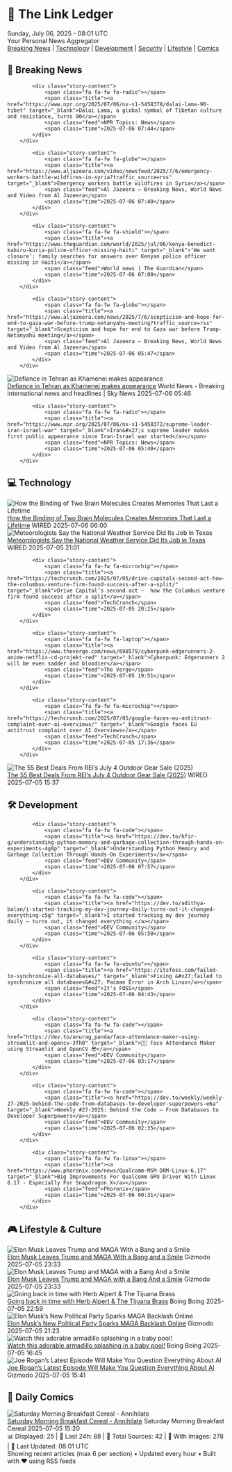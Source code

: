 <!-- Processing 54 RSS feeds at 2025-07-06 08:01:38 UTC -->
<!-- Processing: XKCD -->
<!-- Processing: Penny Arcade -->
<!-- Processing: Garfield -->
<!-- Processing: Cyanide & Happiness -->
<!-- Processing: CNN Top Stories -->
<!-- Processing: BBC World News -->
<!-- Processing: BBC Breaking News -->
<!-- Processing: Al Jazeera Breaking News -->
<!-- Processing: NPR News -->
<!-- Processing: CBC News -->
<!-- Error processing https://rss.cbc.ca/lineup/topstories.xml: The read operation timed out -->
<!-- Processing: Guardian World News -->
<!-- Processing: TechCrunch -->
<!-- Processing: O'Reilly Radar -->
<!-- Processing: WIRED -->
<!-- Processing: Dev.to -->
<!-- Processing: Phoronix Linux News -->
<!-- Processing: Linux.com -->
<!-- Processing: GitHub Blog -->
<!-- Processing: GitLab Blog -->
<!-- Processing: InfoQ -->
<!-- Processing: DZone -->
<!-- Processing: Coding Horror -->
<!-- Processing: Lifehacker -->
<!-- Processing: Boing Boing -->
<!-- Processing: Krebs on Security -->
<!-- Processing: Schneier on Security -->
<!-- Generated 4 new posts out of 26 feeds processed -->
<div class="newspaper-header">
    <h1 class="newspaper-title">📰 The Link Ledger</h1>
    <div class="newspaper-date">Sunday, July 06, 2025 - 08:01 UTC</div>
    <div class="newspaper-subtitle">Your Personal News Aggregator</div>
</div>

<div class="newspaper-nav">
    <a href="#breaking">Breaking News</a> |
    <a href="#tech">Technology</a> |
    <a href="#dev">Development</a> |
    <a href="#security">Security</a> |
    <a href="#lifestyle">Lifestyle</a> |
    <a href="#webcomics">Comics</a>
</div>

<div class="news-section breaking-news" id="breaking">
<h2 class="section-header">🚨 Breaking News</h2>
<div class="stories-container">
<div class="story">
            
            <div class="story-content">
                <span class="fa fa-fw fa-radio"></span>
                <span class="title"><a href="https://www.npr.org/2025/07/06/nx-s1-5458378/dalai-lama-90-tibet" target="_blank">Dalai Lama, a global symbol of Tibetan culture and resistance, turns 90</a></span>
                <span class="feed">NPR Topics: News</span>
                <span class="time">2025-07-06 07:44</span>
            </div>
        </div>
<div class="story">
            
            <div class="story-content">
                <span class="fa fa-fw fa-globe"></span>
                <span class="title"><a href="https://www.aljazeera.com/video/newsfeed/2025/7/6/emergency-workers-battle-wildfires-in-syria?traffic_source=rss" target="_blank">Emergency workers battle wildfires in Syria</a></span>
                <span class="feed">Al Jazeera – Breaking News, World News and Video from Al Jazeera</span>
                <span class="time">2025-07-06 07:40</span>
            </div>
        </div>
<div class="story">
            
            <div class="story-content">
                <span class="fa fa-fw fa-shield"></span>
                <span class="title"><a href="https://www.theguardian.com/world/2025/jul/06/kenya-benedict-kabiru-kuria-police-officer-missing-haiti" target="_blank">‘We want closure’: family searches for answers over Kenyan police officer missing in Haiti</a></span>
                <span class="feed">World news | The Guardian</span>
                <span class="time">2025-07-06 07:00</span>
            </div>
        </div>
<div class="story">
            
            <div class="story-content">
                <span class="fa fa-fw fa-globe"></span>
                <span class="title"><a href="https://www.aljazeera.com/news/2025/7/6/scepticism-and-hope-for-end-to-gaza-war-before-trump-netanyahu-meeting?traffic_source=rss" target="_blank">Scepticism and hope for end to Gaza war before Trump-Netanyahu meeting</a></span>
                <span class="feed">Al Jazeera – Breaking News, World News and Video from Al Jazeera</span>
                <span class="time">2025-07-06 05:47</span>
            </div>
        </div>
<div class="story">
            <img src="https://e3.365dm.com/25/07/1920x1080/skynews-iran-supreme-leader_6958311.jpg?20250706072300" alt="Defiance in Tehran as Khamenei makes appearance" class="story-image" loading="lazy" onerror="this.style.display='none'">
            <div class="story-content">
                <span class="fa fa-fw fa-satellite"></span>
                <span class="title"><a href="https://news.sky.com/story/defiance-in-tehran-as-khamenei-makes-appearance-13393028" target="_blank">Defiance in Tehran as Khamenei makes appearance</a></span>
                <span class="feed">World News - Breaking international news and headlines | Sky News</span>
                <span class="time">2025-07-06 05:46</span>
            </div>
        </div>
<div class="story">
            
            <div class="story-content">
                <span class="fa fa-fw fa-radio"></span>
                <span class="title"><a href="https://www.npr.org/2025/07/06/nx-s1-5458372/supreme-leader-iran-israel-war" target="_blank">Iran&#x27;s supreme leader makes first public appearance since Iran-Israel war started</a></span>
                <span class="feed">NPR Topics: News</span>
                <span class="time">2025-07-06 05:40</span>
            </div>
        </div>
</div>
</div>
<div class="news-section tech-news" id="tech">
<h2 class="section-header">💻 Technology</h2>
<div class="stories-container">
<div class="story">
            <img src="https://media.wired.com/photos/686502181decd773fdce09c8/master/pass/MolecularMemory_crCarlos-Arrojo-Lede.jpeg" alt="How the Binding of Two Brain Molecules Creates Memories That Last a Lifetime" class="story-image" loading="lazy" onerror="this.style.display='none'">
            <div class="story-content">
                <span class="fa fa-fw fa-bolt"></span>
                <span class="title"><a href="https://www.wired.com/story/the-molecular-bond-that-helps-secure-your-memories/" target="_blank">How the Binding of Two Brain Molecules Creates Memories That Last a Lifetime</a></span>
                <span class="feed">WIRED</span>
                <span class="time">2025-07-06 06:00</span>
            </div>
        </div>
<div class="story">
            <img src="https://media.wired.com/photos/6869798496efdc8698cddbf1/master/pass/2222953080" alt="Meteorologists Say the National Weather Service Did Its Job in Texas" class="story-image" loading="lazy" onerror="this.style.display='none'">
            <div class="story-content">
                <span class="fa fa-fw fa-bolt"></span>
                <span class="title"><a href="https://www.wired.com/story/meteorologists-say-the-national-weather-service-did-its-job-in-texas/" target="_blank">Meteorologists Say the National Weather Service Did Its Job in Texas</a></span>
                <span class="feed">WIRED</span>
                <span class="time">2025-07-05 21:01</span>
            </div>
        </div>
<div class="story">
            
            <div class="story-content">
                <span class="fa fa-fw fa-microchip"></span>
                <span class="title"><a href="https://techcrunch.com/2025/07/05/drive-capitals-second-act-how-the-columbus-venture-firm-found-success-after-a-split/" target="_blank">Drive Capital’s second act –  how the Columbus venture firm found success after a split</a></span>
                <span class="feed">TechCrunch</span>
                <span class="time">2025-07-05 20:25</span>
            </div>
        </div>
<div class="story">
            
            <div class="story-content">
                <span class="fa fa-fw fa-laptop"></span>
                <span class="title"><a href="https://www.theverge.com/news/698579/cyberpunk-edgerunners-2-anime-netflix-cd-projekt-red" target="_blank">Cyberpunk: Edgerunners 2 will be even sadder and bloodier</a></span>
                <span class="feed">The Verge</span>
                <span class="time">2025-07-05 19:51</span>
            </div>
        </div>
<div class="story">
            
            <div class="story-content">
                <span class="fa fa-fw fa-microchip"></span>
                <span class="title"><a href="https://techcrunch.com/2025/07/05/google-faces-eu-antitrust-complaint-over-ai-overviews/" target="_blank">Google faces EU antitrust complaint over AI Overviews</a></span>
                <span class="feed">TechCrunch</span>
                <span class="time">2025-07-05 17:36</span>
            </div>
        </div>
<div class="story">
            <img src="https://media.wired.com/photos/685f0f0c20a20e2dbba976f9/master/pass/REI%20Ads.png" alt="The 55 Best Deals From REI’s July 4 Outdoor Gear Sale (2025)" class="story-image" loading="lazy" onerror="this.style.display='none'">
            <div class="story-content">
                <span class="fa fa-fw fa-bolt"></span>
                <span class="title"><a href="https://www.wired.com/story/rei-4th-of-july-sale-2025-1/" target="_blank">The 55 Best Deals From REI’s July 4 Outdoor Gear Sale (2025)</a></span>
                <span class="feed">WIRED</span>
                <span class="time">2025-07-05 15:37</span>
            </div>
        </div>
</div>
</div>
<div class="news-section dev-news" id="dev">
<h2 class="section-header">🛠️ Development</h2>
<div class="stories-container">
<div class="story">
            
            <div class="story-content">
                <span class="fa fa-fw fa-code"></span>
                <span class="title"><a href="https://dev.to/kfir-g/understanding-python-memory-and-garbage-collection-through-hands-on-experiments-4g0p" target="_blank">Understanding Python Memory and Garbage Collection Through Hands-On Experiments</a></span>
                <span class="feed">DEV Community</span>
                <span class="time">2025-07-06 07:57</span>
            </div>
        </div>
<div class="story">
            
            <div class="story-content">
                <span class="fa fa-fw fa-code"></span>
                <span class="title"><a href="https://dev.to/adithya-balan/i-started-tracking-my-dev-journey-daily-turns-out-it-changed-everything-c5g" target="_blank">I started tracking my dev journey daily — turns out, it changed everything.</a></span>
                <span class="feed">DEV Community</span>
                <span class="time">2025-07-06 05:50</span>
            </div>
        </div>
<div class="story">
            
            <div class="story-content">
                <span class="fa fa-fw fa-ubuntu"></span>
                <span class="title"><a href="https://itsfoss.com/failed-to-synchronize-all-databases/" target="_blank">Fixing &#x27;failed to synchronize all databases&#x27; Pacman Error in Arch Linux</a></span>
                <span class="feed">It's FOSS</span>
                <span class="time">2025-07-06 04:43</span>
            </div>
        </div>
<div class="story">
            
            <div class="story-content">
                <span class="fa fa-fw fa-code"></span>
                <span class="title"><a href="https://dev.to/anurag_panda/face-attendance-maker-using-streamlit-and-opencv-3fh0" target="_blank">🧑‍💼 Face Attendance Maker using Streamlit and OpenCV 😎</a></span>
                <span class="feed">DEV Community</span>
                <span class="time">2025-07-06 03:17</span>
            </div>
        </div>
<div class="story">
            
            <div class="story-content">
                <span class="fa fa-fw fa-code"></span>
                <span class="title"><a href="https://dev.to/weekly/weekly-27-2025-behind-the-code-from-databases-to-developer-superpowers-e6a" target="_blank">Weekly #27-2025: Behind the Code – From Databases to Developer Superpowers</a></span>
                <span class="feed">DEV Community</span>
                <span class="time">2025-07-06 02:35</span>
            </div>
        </div>
<div class="story">
            
            <div class="story-content">
                <span class="fa fa-fw fa-linux"></span>
                <span class="title"><a href="https://www.phoronix.com/news/Qualcomm-MSM-DRM-Linux-6.17" target="_blank">Big Improvements For Qualcomm GPU Driver With Linux 6.17 - Especially For Snapdragon X</a></span>
                <span class="feed">Phoronix</span>
                <span class="time">2025-07-06 00:31</span>
            </div>
        </div>
</div>
</div>
<div class="news-section lifestyle-news" id="lifestyle">
<h2 class="section-header">🎮 Lifestyle & Culture</h2>
<div class="stories-container">
<div class="story">
            <img src="https://gizmodo.com/app/uploads/2024/11/Elon-Musk-at-Mar-a-Lago-.jpg" alt="Elon Musk Leaves Trump and MAGA With a Bang and a Smile" class="story-image" loading="lazy" onerror="this.style.display='none'">
            <div class="story-content">
                <span class="fa fa-fw fa-computer"></span>
                <span class="title"><a href="https://gizmodo.com/elon-musk-leaves-trump-and-maga-with-a-bang-and-a-smile-2000624469" target="_blank">Elon Musk Leaves Trump and MAGA With a Bang and a Smile</a></span>
                <span class="feed">Gizmodo</span>
                <span class="time">2025-07-05 23:33</span>
            </div>
        </div>
<div class="story">
            <img src="https://gizmodo.com/app/uploads/2024/11/Elon-Musk-at-Mar-a-Lago-.jpg" alt="Elon Musk Leaves Trump and MAGA with a Bang And a Smile" class="story-image" loading="lazy" onerror="this.style.display='none'">
            <div class="story-content">
                <span class="fa fa-fw fa-computer"></span>
                <span class="title"><a href="https://gizmodo.com/elon-musk-leaves-trump-and-maga-with-a-bang-and-a-smile-2000624469" target="_blank">Elon Musk Leaves Trump and MAGA with a Bang And a Smile</a></span>
                <span class="feed">Gizmodo</span>
                <span class="time">2025-07-05 23:33</span>
            </div>
        </div>
<div class="story">
            <img src="https://i0.wp.com/boingboing.net/wp-content/uploads/2025/07/herb.jpeg?fit=1080%2C607&amp;quality=60&amp;ssl=1" alt="Going back in time with Herb Alpert &amp; The Tijuana Brass" class="story-image" loading="lazy" onerror="this.style.display='none'">
            <div class="story-content">
                <span class="fa fa-fw fa-arrow-right"></span>
                <span class="title"><a href="https://boingboing.net/2025/07/05/going-back-in-time-with-herb-alpert-the-tijuana-brass.html" target="_blank">Going back in time with Herb Alpert &amp; The Tijuana Brass</a></span>
                <span class="feed">Boing Boing</span>
                <span class="time">2025-07-05 22:59</span>
            </div>
        </div>
<div class="story">
            <img src="https://gizmodo.com/app/uploads/2025/03/elon-musk-march-24-2025-GettyImages-2206231809-copy.jpg" alt="Elon Musk’s New Political Party Sparks MAGA Backlash Online" class="story-image" loading="lazy" onerror="this.style.display='none'">
            <div class="story-content">
                <span class="fa fa-fw fa-computer"></span>
                <span class="title"><a href="https://gizmodo.com/elon-musks-new-political-party-sparks-maga-backlash-online-2000624462" target="_blank">Elon Musk’s New Political Party Sparks MAGA Backlash Online</a></span>
                <span class="feed">Gizmodo</span>
                <span class="time">2025-07-05 21:23</span>
            </div>
        </div>
<div class="story">
            <img src="https://i0.wp.com/boingboing.net/wp-content/uploads/2015/08/harmadillo.jpg?fit=600%2C399&amp;quality=60&amp;ssl=1" alt="Watch this adorable armadillo splashing in a baby pool!" class="story-image" loading="lazy" onerror="this.style.display='none'">
            <div class="story-content">
                <span class="fa fa-fw fa-arrow-right"></span>
                <span class="title"><a href="https://boingboing.net/2025/07/05/watch-this-adorable-armadillo-splashing-in-a-baby-pool.html" target="_blank">Watch this adorable armadillo splashing in a baby pool!</a></span>
                <span class="feed">Boing Boing</span>
                <span class="time">2025-07-05 16:45</span>
            </div>
        </div>
<div class="story">
            <img src="https://gizmodo.com/app/uploads/2019/05/f9tsubvpdl2zhjjri9w9.jpg" alt="Joe Rogan’s Latest Episode Will Make You Question Everything About AI" class="story-image" loading="lazy" onerror="this.style.display='none'">
            <div class="story-content">
                <span class="fa fa-fw fa-computer"></span>
                <span class="title"><a href="https://gizmodo.com/joe-rogans-latest-episode-will-make-you-question-everything-about-ai-2000624443" target="_blank">Joe Rogan’s Latest Episode Will Make You Question Everything About AI</a></span>
                <span class="feed">Gizmodo</span>
                <span class="time">2025-07-05 15:41</span>
            </div>
        </div>
</div>
</div>
<div class="news-section webcomics-section" id="webcomics">
<h2 class="section-header">🎨 Daily Comics</h2>
<div class="stories-container">
<div class="story">
            <img src="https://www.smbc-comics.com/comics/1751596995-20250705.png" alt="Saturday Morning Breakfast Cereal - Annihilate" class="story-image" loading="lazy" onerror="this.style.display='none'">
            <div class="story-content">
                <span class="fa fa-fw fa-smile"></span>
                <span class="title"><a href="https://www.smbc-comics.com/comic/annihilate" target="_blank">Saturday Morning Breakfast Cereal - Annihilate</a></span>
                <span class="feed">Saturday Morning Breakfast Cereal</span>
                <span class="time">2025-07-05 15:20</span>
            </div>
        </div>
</div>
</div>

<div class="newspaper-footer">
    <div class="stats">
        📊 Displayed: 25 | 📅 Last 24h: 88 | 📡 Total Sources: 42 | 📸 With Images: 278 |
        🔄 Last Updated: 08:01 UTC
    </div>
    <div class="footer-note">
        Showing recent articles (max 6 per section) • Updated every hour • Built with ❤️ using RSS feeds
    </div>
</div>
